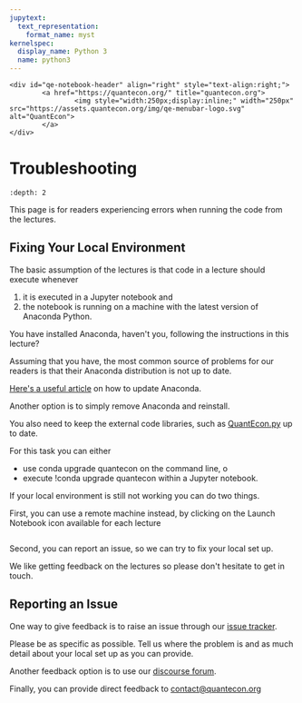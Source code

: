 ```yaml
---
jupytext:
  text_representation:
    format_name: myst
kernelspec:
  display_name: Python 3
  name: python3
---
```


```{raw} html
<div id="qe-notebook-header" align="right" style="text-align:right;">
        <a href="https://quantecon.org/" title="quantecon.org">
                <img style="width:250px;display:inline;" width="250px" src="https://assets.quantecon.org/img/qe-menubar-logo.svg" alt="QuantEcon">
        </a>
</div>
```

# Troubleshooting

```{contents} Contents
:depth: 2
```

This page is for readers experiencing errors when running the code from the lectures.

## Fixing Your Local Environment

The basic assumption of the lectures is that code in a lecture should execute whenever

1. it is executed in a Jupyter notebook and
1. the notebook is running on a machine with the latest version of Anaconda Python.

You have installed Anaconda, haven't you, following the instructions in this lecture?

Assuming that you have, the most common source of problems for our readers is that their Anaconda distribution is not up to date.

[Here's a useful article](https://www.anaconda.com/keeping-anaconda-date/)
on how to update Anaconda.

Another option is to simply remove Anaconda and reinstall.

You also need to keep the external code libraries, such as [QuantEcon.py](https://quantecon.org/quantecon-py) up to date.

For this task you can either

* use conda upgrade quantecon on the command line, o
* execute !conda upgrade quantecon within a Jupyter notebook.

If your local environment is still not working you can do two things.

First, you can use a remote machine instead, by clicking on the Launch Notebook icon available for each lecture

```{image} _static/lecture_specific/troubleshooting/launch.png

```

Second, you can report an issue, so we can try to fix your local set up.

We like getting feedback on the lectures so please don't hesitate to get in
touch.

## Reporting an Issue

One way to give feedback is to raise an issue through our [issue tracker](https://github.com/QuantEcon/lecture-python-programming/issues).

Please be as specific as possible.  Tell us where the problem is and as much
detail about your local set up as you can provide.

Another feedback option is to use our [discourse forum](https://discourse.quantecon.org/).

Finally, you can provide direct feedback to [contact@quantecon.org](mailto:contact@quantecon.org)

